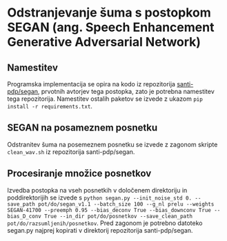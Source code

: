 # Odstranjevanje šuma s postopkom SEGAN (ang. Speech Enhancement Generative Adversarial Network)

## Namestitev

Programska implementacija se opira na kodo iz repozitorija [santi-pdp/segan](https://github.com/santi-pdp/segan), prvotnih avtorjev tega postopka, zato je potrebna namestitev tega repozitorija. Namestitev ostalih paketov se izvede z ukazom ```pip install -r requirements.txt```.

## SEGAN na posameznem posnetku

Odstranitev šuma na posemeznem posnetku se izvede z zagonom skripte ```clean_wav.sh``` iz repozitorija santi-pdp/segan.

## Procesiranje množice posnetkov

Izvedba postopka na vseh posnetkih v določenem direktoriju in poddirektorijih se izvede s ```python segan.py --init_noise_std 0. --save_path pot/do/segan_v1.1 --batch_size 100 --g_nl prelu --weights SEGAN-41700 --preemph 0.95 --bias_deconv True --bias_downconv True --bias_D_conv True --in_dir pot/do/posnetkov --save_clean_path pot/do/razsumljenih/posnetkov```. Pred zagonom je potrebno datoteko segan.py najprej kopirati v direktorij repozitorija santi-pdp/segan.
